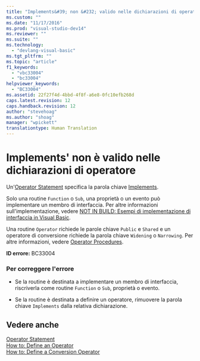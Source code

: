 ```yaml
---
title: "Implements&#39; non &#232; valido nelle dichiarazioni di operatore | Microsoft Docs"
ms.custom: ""
ms.date: "11/17/2016"
ms.prod: "visual-studio-dev14"
ms.reviewer: ""
ms.suite: ""
ms.technology: 
  - "devlang-visual-basic"
ms.tgt_pltfrm: ""
ms.topic: "article"
f1_keywords: 
  - "vbc33004"
  - "bc33004"
helpviewer_keywords: 
  - "BC33004"
ms.assetid: 22f27f4d-4bbd-4f8f-a6e8-0fc10efb268d
caps.latest.revision: 12
caps.handback.revision: 12
author: "stevehoag"
ms.author: "shoag"
manager: "wpickett"
translationtype: Human Translation
---
```

# Implements&#39; non &#232; valido nelle dichiarazioni di operatore
Un'[Operator Statement](../../visual-basic/language-reference/statements/operator-statement.md) specifica la parola chiave [Implements](../../visual-basic/language-reference/statements/implements-clause.md).  
  
 Solo una routine `Function` o `Sub`, una proprietà o un evento può implementare un membro di interfaccia. Per altre informazioni sull'implementazione, vedere [NOT IN BUILD: Esempi di implementazione di interfaccia in Visual Basic](http://msdn.microsoft.com/it-it/50bf2a30-73b6-4126-a921-075fd6eec278).  
  
 Una routine `Operator` richiede le parole chiave `Public` e `Shared` e un operatore di conversione richiede la parola chiave `Widening` o `Narrowing`. Per altre informazioni, vedere [Operator Procedures](../../visual-basic/programming-guide/language-features/procedures/operator-procedures.md).  
  
 **ID errore:** BC33004  
  
### Per correggere l'errore  
  
-   Se la routine è destinata a implementare un membro di interfaccia, riscriverla come routine `Function` o `Sub`, proprietà o evento.  
  
-   Se la routine è destinata a definire un operatore, rimuovere la parola chiave `Implements` dalla relativa dichiarazione.  
  
## Vedere anche  
 [Operator Statement](../../visual-basic/language-reference/statements/operator-statement.md)   
 [How to: Define an Operator](../../visual-basic/programming-guide/language-features/procedures/how-to-define-an-operator.md)   
 [How to: Define a Conversion Operator](../../visual-basic/programming-guide/language-features/procedures/how-to-define-a-conversion-operator.md)